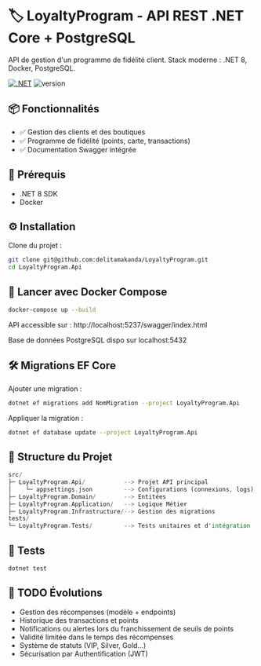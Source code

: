 # 🏷️ LoyaltyProgram - API REST .NET Core + PostgreSQL

API de gestion d'un programme de fidélité client.
Stack moderne : .NET 8, Docker, PostgreSQL.

[![.NET](https://github.com/delitamakanda/LoyaltyProgram/actions/workflows/ci.yml/badge.svg?branch=main&event=push)](https://github.com/delitamakanda/LoyaltyProgram/actions/workflows/ci.yml)
![version](https://img.shields.io/badge/dotnet%20version-net8.0-blue)


## 📦 Fonctionnalités

- ✅ Gestion des clients et des boutiques
- ✅ Programme de fidélité (points, carte, transactions)
- ✅ Documentation Swagger intégrée

## 🚀 Prérequis

- .NET 8 SDK
- Docker

## ⚙️ Installation

Clone du projet :

```bash
git clone git@github.com:delitamakanda/LoyaltyProgram.git
cd LoyaltyProgram.Api
```

## 🐳 Lancer avec Docker Compose

```bash
docker-compose up --build
```

API accessible sur : http://localhost:5237/swagger/index.html

Base de données PostgreSQL dispo sur localhost:5432

## 🛠️ Migrations EF Core

Ajouter une migration :

```bash
dotnet ef migrations add NomMigration --project LoyaltyProgram.Api
```

Appliquer la migration :

```bash
dotnet ef database update --project LoyaltyProgram.Api
```

## 📁 Structure du Projet

```rust
src/
├─ LoyaltyProgram.Api/           --> Projet API principal
│    └─ appsettings.json         --> Configurations (connexions, logs)
├─ LoyaltyProgram.Domain/        --> Entitées
├─ LoyaltyProgram.Application/   --> Logique Métier
├─ LoyaltyProgram.Infrastructure/--> Gestion des migrations
tests/
└─ LoyaltyProgram.Tests/         --> Tests unitaires et d'intégration
```

## 🧪 Tests

```bash
dotnet test
```

## 📝 TODO Évolutions

- Gestion des récompenses (modèle + endpoints)
- Historique des transactions et points
- Notifications ou alertes lors du franchissement de seuils de points
- Validité limitée dans le temps des récompenses
- Système de statuts (VIP, Silver, Gold...)
- Sécurisation par Authentification (JWT)
